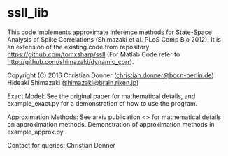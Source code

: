 ssll_lib
=====

This code implements approximate inference methods for State-Space Analysis of
Spike Correlations (Shimazaki et al. PLoS Comp Bio 2012). It is an extension of
the existing code from repository <https://github.com/tomxsharp/ssll> (For
Matlab Code refer to <http://github.com/shimazaki/dynamic_corr>).

Copyright (C) 2016 Christian Donner (christian.donner@bccn-berlin.de)
                   Hideaki Shimazaki (shimazaki@brain.riken.jp)

Exact Model:
See the original paper for mathematical details, and example_exact.py for a
demonstration of how to use the program.

Approximation Methods:
See arxiv publication <> for mathematical details on approximation methods.
Demonstration of approximation methods in example_approx.py.

Contact for queries: Christian Donner